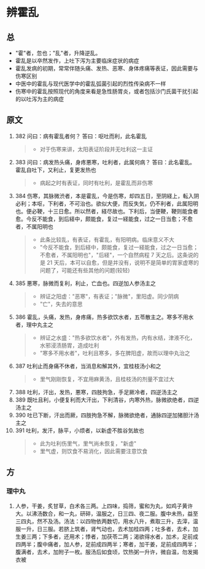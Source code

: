 # 辨霍乱
## 总
* "霍"者，忽也；"乱"者，升降逆乱。
* 霍乱是以卒然发作，上吐下泻为主要临床症状的病症
* 霍乱发病的初期，常常伴随头痛、发热、恶寒、身体疼痛等表证，因此需要与伤寒区别
* 中医中的霍乱与现代医学中的霍乱弧菌引起的烈性传染病不一样
* 伤寒中的霍乱按照现代的角度来看是急性肠胃炎，或者包括沙门氏菌干扰引起的以吐泻为主的病症

## 原文
1. 382 问曰：病有霍乱者何？ 答曰：呕吐而利，此名霍乱
    > * 对于伤寒来讲，太阳表证阶段并无吐利这一主证
2. 383 问曰：病发热头痛，身疼悪寒，吐利者，此属何病？ 答曰：此名霍乱。霍乱自吐下，又利止，复更发热也
    > * 病起之时有表证，同时有吐利，是霍乱而非伤寒
3. 384 伤寒，其脉微渋者，本是霍乱，今是伤寒，却四五日，至阴経上，転入阴必利；本呕，下利者，不可治也。欲似大便，而反失気，仍不利者，此属阳明也。便必鞕，十三日愈。所以然者，経尽故也。下利后，当便鞕，鞕则能食者愈。今反不能食，到后経中，颇能食，复过一経能食，过之一日当愈；不愈者，不属阳明也
    > * 此条比较乱，有表证，有霍乱，有阳明病。临床意义不大
    > * "今反不能食，到后経中，颇能食，复过一経能食，过之一日当愈；不愈者，不属阳明也"，"后経"，一个自然病程 7 天之后。这条说的是 21 天后，本可以自愈，但是并没有，说明不是简单的胃家虚寒的问题了，可能还有些其他的问题(较轻)
4. 385 悪寒，脉微而复利，利止，亡血也。四逆加人参汤主之
    > * 辨证之阳虚："恶寒"，有表证；"脉微"，里阳虚。同少阴病
    > * "亡"，失去的意思
5. 386 霍乱，头痛，发热，身疼痛，热多欲饮水者，五苓散主之。寒多不用水者，理中丸主之
    > * 辨证之水盛："热多欲饮水者"，外有发热，内有水结，津液不化，水邪浸渍肠胃，造成吐利
    > * "寒多不用水者"，吐利且寒多，多在脾阳虚，故而以理中丸治之
6. 387 吐利止而身痛不休者，当消息和解其外，宜桂枝汤小和之
    > * 里气刚刚恢复，不宜用麻黄汤，且桂枝汤的剂量不宜过大
7. 388 吐利，汗出，发热，悪寒，四肢拘急，手足厥冷者，四逆汤主之
8. 389 既吐且利，小便复利而大汗出，下利清谷，内寒外热，脉微欲绝者，四逆汤主之
9. 390 吐已下断，汗出而厥，四肢拘急不解，脉微欲绝者，通脉四逆加猪胆汁汤主之
10. 391 吐利，发汗，脉平，小烦者，以新虚不胜谷気故也
    > * 此为吐利伤里气，里气尚未恢复，"新虚"
    > * 里气虚，则饮食不易消化，因此需要注意饮食

## 方
### 理中丸
1. 人参，干姜，炙甘草，白术各三两。上四味，捣筛，蜜和为丸，如鸡子黄许大。以沸汤数合，和一丸，研碎，温服之，日三四、夜二服。腹中未热，益至三四丸，然不及汤。汤法：以四物依两数切，用水八升，煮取三升，去滓，温服一升，日三服。若脐上筑者，肾气动也，去术加桂四两；吐多者，去术，加生姜三两；下多者，还用术；悸者，加茯苓二两；渴欲得水者，加术，足前成四两半；腹中痛者，加人参，足前成四两半；寒者，加干姜，足前成四两半；腹满者，去术，加附子一枚。服汤后如食顷，饮热粥一升许，微自温，勿发揭衣被
